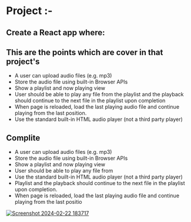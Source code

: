 # Project :-

## Create a React app where:

## This are the points which are cover in that project's

- A user can upload audio files (e.g. mp3)
- Store the audio file using built-in Browser APIs
- Show a playlist and now playing view
- User should be able to play any file from the playlist and the playback should continue to the next file in the playlist upon completion
- When page is reloaded, load the last playing audio file and continue playing from the last position.
- Use the standard built-in HTML audio player (not a third party player)

## Complite

- A user can upload audio files (e.g. mp3)
- Store the audio file using built-in Browser APIs
- Show a playlist and now playing view
- User should be able to play any file from
- Use the standard built-in HTML audio player (not a third party player)
- Playlist and the playback should continue to the next file in the playlist upon completion.
- When page is reloaded, load the last playing audio file and continue playing from the last positio


  
[![Screenshot 2024-02-22 183717](https://github.com/MritunjayKumar07/Music-Player/assets/144582396/02cbbedd-2be0-4c46-be41-4504479e6af5)](https://www.youtube.com/watch?v=Ps0pHqKW2nw)
